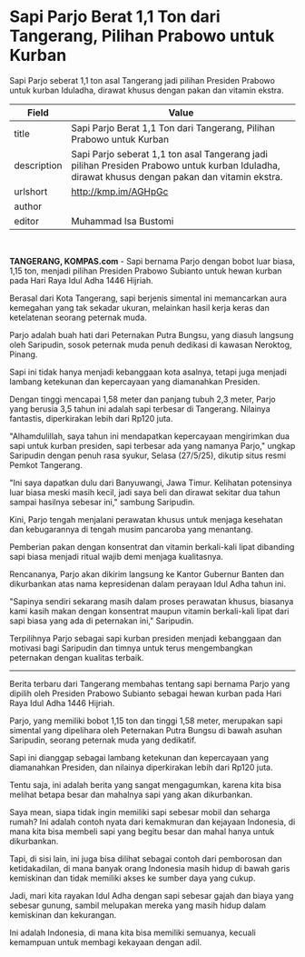 # Sapi Parjo Berat 1,1 Ton dari Tangerang, Pilihan Prabowo untuk Kurban

Sapi Parjo seberat 1,1 ton asal Tangerang jadi pilihan Presiden Prabowo untuk kurban Iduladha, dirawat khusus dengan pakan dan vitamin ekstra.

| Field       | Value                                                       |
|-------------|-------------------------------------------------------------|
| title       | Sapi Parjo Berat 1,1 Ton dari Tangerang, Pilihan Prabowo untuk Kurban |
| description | Sapi Parjo seberat 1,1 ton asal Tangerang jadi pilihan Presiden Prabowo untuk kurban Iduladha, dirawat khusus dengan pakan dan vitamin ekstra. |
| urlshort    | http://kmp.im/AGHpGc |
| author      |  |
| editor      | Muhammad Isa Bustomi |

 

**TANGERANG, KOMPAS.com** - Sapi bernama Parjo dengan bobot luar biasa, 1,15 ton, menjadi pilihan Presiden Prabowo Subianto untuk hewan kurban pada Hari Raya Idul Adha 1446 Hijriah.

Berasal dari Kota Tangerang, sapi berjenis simental ini memancarkan aura kemegahan yang tak sekadar ukuran, melainkan hasil kerja keras dan ketelatenan seorang peternak muda.

Parjo adalah buah hati dari Peternakan Putra Bungsu, yang diasuh langsung oleh Saripudin, sosok peternak muda penuh dedikasi di kawasan Neroktog, Pinang.

Sapi ini tidak hanya menjadi kebanggaan kota asalnya, tetapi juga menjadi lambang ketekunan dan kepercayaan yang diamanahkan Presiden.

Dengan tinggi mencapai 1,58 meter dan panjang tubuh 2,3 meter, Parjo yang berusia 3,5 tahun ini adalah sapi terbesar di Tangerang. Nilainya fantastis, diperkirakan lebih dari Rp120 juta.

"Alhamdulillah, saya tahun ini mendapatkan kepercayaan mengirimkan dua sapi untuk kurban presiden, sapi terbesar ada yang namanya Parjo,\" ungkap Saripudin dengan penuh rasa syukur, Selasa (27/5/25), dikutip situs resmi Pemkot Tangerang.

\"Ini saya dapatkan dulu dari Banyuwangi, Jawa Timur. Kelihatan potensinya luar biasa meski masih kecil, jadi saya beli dan dirawat sekitar dua tahun sampai hasilnya sebesar ini," sambung Saripudin.

Kini, Parjo tengah menjalani perawatan khusus untuk menjaga kesehatan dan kebugarannya di tengah musim pancaroba yang menantang.

Pemberian pakan dengan konsentrat dan vitamin berkali-kali lipat dibanding sapi biasa menjadi ritual wajib demi menjaga kualitasnya.

Rencananya, Parjo akan dikirim langsung ke Kantor Gubernur Banten dan dikurbankan atas nama kepresidenan dalam perayaan Idul Adha tahun ini.

"Sapinya sendiri sekarang masih dalam proses perawatan khusus, biasanya kami kasih makan dengan konsentrat maupun vitamin berkali-kali lipat dari sapi biasa yang ada di peternakan ini," Saripudin.

Terpilihnya Parjo sebagai sapi kurban presiden menjadi kebanggaan dan motivasi bagi Saripudin dan timnya untuk terus mengembangkan peternakan dengan kualitas terbaik.

---
Berita terbaru dari Tangerang membahas tentang sapi bernama Parjo yang dipilih oleh Presiden Prabowo Subianto sebagai hewan kurban pada Hari Raya Idul Adha 1446 Hijriah.

 Parjo, yang memiliki bobot 1,15 ton dan tinggi 1,58 meter, merupakan sapi simental yang dipelihara oleh Peternakan Putra Bungsu di bawah asuhan Saripudin, seorang peternak muda yang dedikatif.

 Sapi ini dianggap sebagai lambang ketekunan dan kepercayaan yang diamanahkan Presiden, dan nilainya diperkirakan lebih dari Rp120 juta.



Tentu saja, ini adalah berita yang sangat mengagumkan, karena kita bisa melihat betapa besar dan mahalnya sapi yang akan dikurbankan.

 Saya mean, siapa tidak ingin memiliki sapi sebesar mobil dan seharga rumah? Ini adalah contoh nyata dari kemakmuran dan kejayaan Indonesia, di mana kita bisa membeli sapi yang begitu besar dan mahal hanya untuk dikurbankan.

 Tapi, di sisi lain, ini juga bisa dilihat sebagai contoh dari pemborosan dan ketidakadilan, di mana banyak orang Indonesia masih hidup di bawah garis kemiskinan dan tidak memiliki akses ke sumber daya yang cukup.

 Jadi, mari kita rayakan Idul Adha dengan sapi sebesar gajah dan biaya yang sebesar gunung, sambil melupakan mereka yang masih hidup dalam kemiskinan dan kekurangan.

 Ini adalah Indonesia, di mana kita bisa memiliki semuanya, kecuali kemampuan untuk membagi kekayaan dengan adil.
